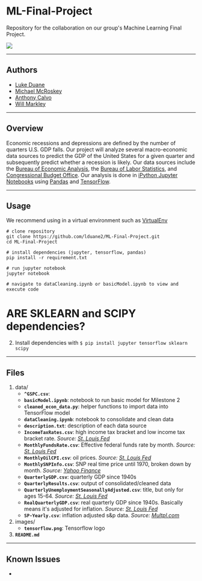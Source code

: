 # ML-Final-Project
Repository for the collaboration on our group's Machine Learning Final Project.

![](https://www.tensorflow.org/images/tf_logo_transp.png)

----
## Authors
* [Luke Duane](https://github.com/lduane2)
* [Michael McRoskey](https://github.com/michaelmcroskey)
* [Anthony Calvo](https://github.com/acalvo813)
* [Will Markley](https://github.com/willmarkley)


----
## Overview
Economic recessions and depressions are defined by the number of quarters U.S. GDP falls. Our project will analyze several macro-economic data sources to predict the GDP of the United States for a given quarter and subsequently predict whether a recession is likely. Our data sources include the [Bureau of Economic Analysis](https://www.bea.gov/), the [Bureau of Labor Statistics](https://www.bls.gov/), and [Congressional Budget Office](https://www.cbo.gov/). Our analysis is done in [iPython Jupyter Notebooks](https://ipython.org/notebook.html) using [Pandas](https://pandas.pydata.org/) and [TensorFlow](https://www.tensorflow.org/).

----
## Usage

We recommend using in a virtual environment such as [VirtualEnv](https://virtualenv.pypa.io/en/stable/)

```
# clone repository
git clone https://github.com/lduane2/ML-Final-Project.git
cd ML-Final-Project

# install dependencies (jupyter, tensorflow, pandas)
pip install -r requirement.txt

# run jupyter notebook
jupyter notebook

# navigate to dataCleaning.ipynb or basicModel.ipynb to view and execute code

```

# ARE SKLEARN and SCIPY dependencies?
2. Install dependencies with `$ pip install jupyter tensorflow sklearn scipy`


----
## Files
1. data/
	* **`^GSPC.csv`**: 
	* **`basicModel.ipynb`**: notebook to run basic model for Milestone 2
	* **`cleaned_econ_data.py`**: helper functions to import data into TensorFlow model
	* **`dataCleaning.ipynb`**: notebook to consolidate and clean data
	* **`description.txt`**: description of each data source
	* **`IncomeTaxRates.csv`**: high income tax bracket and low income tax bracket rate. *Source: [St. Louis Fed](https://fred.stlouisfed.org/graph/?id=IITTRHB,IITTRLB,)*
	* **`MonthlyFundsRate.csv`**: Effective federal funds rate by month. *Source: [St. Louis Fed](https://fred.stlouisfed.org/series/FEDFUNDS)*
	* **`MonthlyOilCPI.csv`**: oil prices. *Source: [St. Louis Fed](https://fred.stlouisfed.org/series/CUSRo0000SEHE)*
	* **`MonthlySNPInfo.csv`**: SNP real time price until 1970, broken down by month. *Source: [Yahoo Finance](https://finance.yahoo.com/quote/%5EGSPC/history?period1=18000&period2=1514782800&interval=1mo&filter=history&frequency=1mo)*
	* **`QuarterlyGDP.csv`**: quarterly GDP since 1940s
	* **`QuarterlyResults.csv`**: output of consolidated/cleaned data
	* **`QuarterlyUnemploymentSeasonallyAdjusted.csv`**: title, but only for ages 15-64. *Source: [St. Louis Fed](https://fred.stlouisfed.org/series/LRUN64TTUSQ156S)*
	* **`RealQuarterlyGDP.csv`**: real quarterly GDP since 1940s. Basically means it's adjusted for inflation. *Source: [St. Louis Fed](https://fred.stlouisfed.org/series/GDPC1)*
	* **`SP-Yearly.csv`**: inflation adjusted s&p data. *Source: [Multpl.com](http://www.multpl.com/inflation-adjusted-s-p-500/table/by-year)*
2. images/
	* **`tensorflow.png`**: Tensorflow logo
3. **`README.md`**

----
## Known Issues

-


